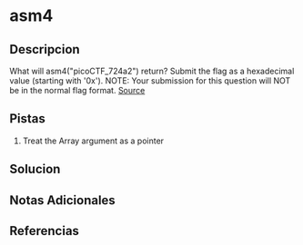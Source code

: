 # asm4

## Descripcion
What will asm4("picoCTF_724a2") return? Submit the flag as a hexadecimal value (starting with '0x'). NOTE: Your submission for this question will NOT be in the normal flag format. [Source](https://jupiter.challenges.picoctf.org/static/14acd1667eb7ce6f16355b2256c945b7/test.S)

## Pistas
1. Treat the Array argument as a pointer

## Solucion 




## Notas Adicionales

## Referencias